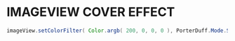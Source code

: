 # IMAGEVIEW COVER EFFECT

```java
imageView.setColorFilter( Color.argb( 200, 0, 0, 0 ), PorterDuff.Mode.SRC_ATOP );
```
